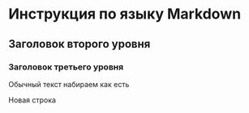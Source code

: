 # Инструкция по языку Markdown

## Заголовок второго уровня
### Заголовок третьего уровня

Обычный текст набираем как есть

Новая строка 